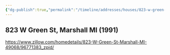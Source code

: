 ```yaml
---
{"dg-publish":true,"permalink":"/timeline/addresses/houses/823-w-green-st-marshall-mi-1991/","dgHomeLink":true,"dgPassFrontmatter":false}
---
```


## 823 W Green St, Marshall MI (1991)

https://www.zillow.com/homedetails/823-W-Green-St-Marshall-MI-49068/96771383_zpid/